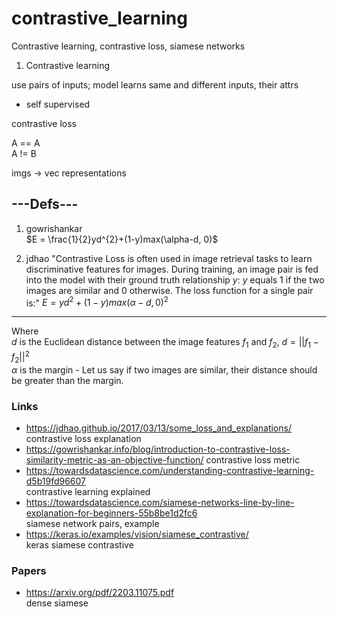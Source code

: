 # contrastive_learning
Contrastive learning, contrastive loss, siamese networks

1. Contrastive learning

use pairs of inputs; model learns same and different inputs, their attrs
* self supervised

contrastive loss

A == A  
A != B 

imgs -> vec representations

## ---Defs---
1. gowrishankar  
$E = \frac{1}{2}yd^{2}+(1-y)max(\alpha-d, 0)$

2. jdhao
"Contrastive Loss is often used in image retrieval tasks to learn discriminative features for images. During training, an image pair is fed into the model with their ground truth relationship $y$: $y$ equals 1 if the two images are similar and 0 otherwise. The loss function for a single pair is:"
$E = yd^{2}+(1-y)max(\alpha-d, 0)^{2}$

---
Where  
$d$ is the Euclidean distance between the image features $f_1$ and $f_2$, $d = ||f_1 - f_2||^{2}$  
$\alpha$ is the margin - Let us say if two images are similar, their distance should be greater than the margin.  

### Links
* https://jdhao.github.io/2017/03/13/some_loss_and_explanations/
contrastive loss explanation
* https://gowrishankar.info/blog/introduction-to-contrastive-loss-similarity-metric-as-an-objective-function/
contrastive loss metric
* https://towardsdatascience.com/understanding-contrastive-learning-d5b19fd96607  
contrastive learning explained
* https://towardsdatascience.com/siamese-networks-line-by-line-explanation-for-beginners-55b8be1d2fc6  
siamese network pairs, example
* https://keras.io/examples/vision/siamese_contrastive/  
keras siamese contrastive 

### Papers
* https://arxiv.org/pdf/2203.11075.pdf  
dense siamese

